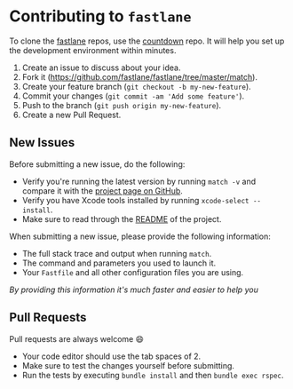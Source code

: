 # Contributing to `fastlane`

To clone the [fastlane](https://fastlane.tools) repos, use the [countdown](https://github.com/fastlane/countdown) repo. It will help you set up the development environment within minutes.

1. Create an issue to discuss about your idea.
2. Fork it (https://github.com/fastlane/fastlane/tree/master/match).
3. Create your feature branch (`git checkout -b my-new-feature`).
4. Commit your changes (`git commit -am 'Add some feature'`).
5. Push to the branch (`git push origin my-new-feature`).
6. Create a new Pull Request.

## New Issues

Before submitting a new issue, do the following:

- Verify you're running the latest version by running `match -v` and compare it with the [project page on GitHub](https://github.com/fastlane/fastlane/tree/master/match).
- Verify you have Xcode tools installed by running `xcode-select --install`.
- Make sure to read through the [README](https://github.com/fastlane/fastlane/tree/master/match) of the project.


When submitting a new issue, please provide the following information:

- The full stack trace and output when running `match`.
- The command and parameters you used to launch it.
- Your `Fastfile` and all other configuration files you are using. 

*By providing this information it's much faster and easier to help you*

## Pull Requests

Pull requests are always welcome :smile:

- Your code editor should use the tab spaces of 2.
- Make sure to test the changes yourself before submitting.
- Run the tests by executing `bundle install` and then `bundle exec rspec`.
